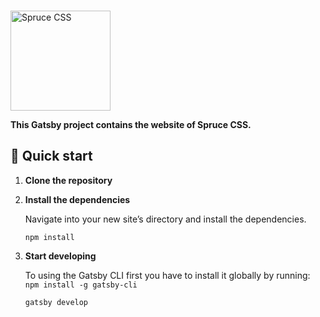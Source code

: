 <p>
  <a href="https://sprucecss.com">
    <br/>
    <img src="https://conedevelopment.com/assets/img/spruce-logo.svg?" alt="Spruce CSS" width="160">
    <br/>
  </a>
</p>


**This Gatsby project contains the website of Spruce CSS.**

## 🚀 Quick start

1.  **Clone the repository**

2.  **Install the dependencies**

    Navigate into your new site’s directory and install the dependencies.

    ```shell
    npm install
    ```

3.  **Start developing**

    To using the Gatsby CLI first you have to install it globally by running: `npm install -g gatsby-cli`

    ```shell
    gatsby develop
    ```
